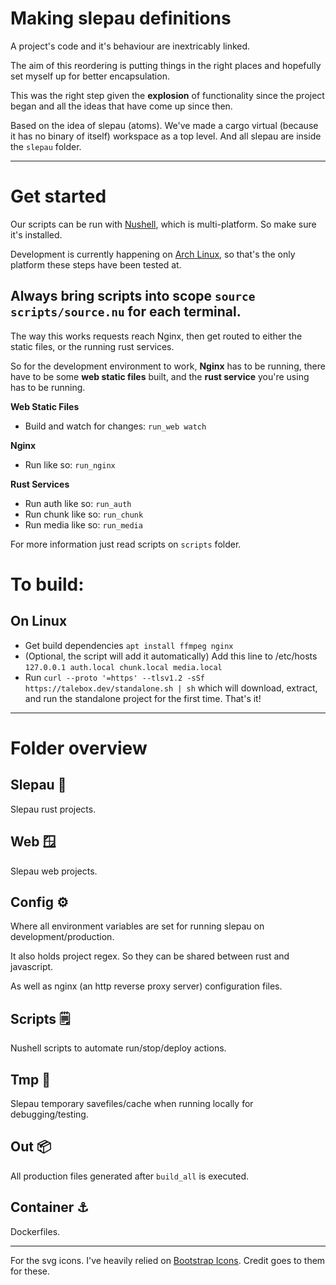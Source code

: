 # Making slepau definitions

A project's code and it's behaviour are inextricably linked. 

The aim of this reordering is putting things in the right places 
and hopefully set myself up for better encapsulation.

This was the right step given the **explosion** of functionality 
since the project began and all the ideas that have come up since then.

Based on the idea of slepau (atoms). We've made a cargo virtual (because it has no binary of itself) workspace as a top level. And all slepau are inside the `slepau` folder.

---
# Get started

Our scripts can be run with [Nushell](https://nushell.sh/), which is multi-platform. So make sure it's installed.

Development is currently happening on [Arch Linux](https://wiki.archlinux.org/), so that's the only platform these steps have been tested at.

## Always bring scripts into scope `source scripts/source.nu` for each terminal.

The way this works requests reach Nginx, then get routed to either the static files, or the running rust services.

So for the development environment to work, <b>Nginx</b> has to be running, there have to be some <b>web static files</b> built, and the <b>rust service</b> you're using has to be running.

<b>Web Static Files</b>

- Build and watch for changes: `run_web watch`

<b>Nginx</b>

- Run like so: `run_nginx`

<b>Rust Services</b>

- Run auth like so: `run_auth`
- Run chunk like so: `run_chunk`
- Run media like so: `run_media`


For more information just read scripts on `scripts` folder.

# To build:

## On Linux
- Get build dependencies `apt install ffmpeg nginx`
- (Optional, the script will add it automatically) Add this line to /etc/hosts `127.0.0.1 auth.local chunk.local media.local`
- Run `curl --proto '=https' --tlsv1.2 -sSf https://talebox.dev/standalone.sh | sh` which will download, extract, and run the standalone project for the first time. That's it!

---
# Folder overview

## Slepau 🔩

Slepau rust projects.

## Web 🪟

Slepau web projects.

## Config ⚙

Where all environment variables are set for running slepau on development/production.

It also holds project regex. So they can be shared between rust and javascript.

As well as nginx (an http reverse proxy server) configuration files.

## Scripts 🗒

Nushell scripts to automate run/stop/deploy actions.

## Tmp 🧪

Slepau temporary savefiles/cache when running locally for debugging/testing.

## Out 📦

All production files generated after `build_all` is executed.

## Container ⚓

Dockerfiles.

---

For the svg icons. I've heavily relied on [Bootstrap Icons](https://icons.getbootstrap.com/). Credit goes to them for these.